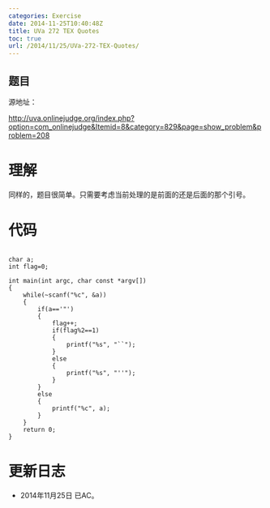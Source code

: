 ```yaml
---
categories: Exercise
date: 2014-11-25T10:40:48Z
title: UVa 272 TEX Quotes
toc: true
url: /2014/11/25/UVa-272-TEX-Quotes/
---
```


## 题目
源地址：

http://uva.onlinejudge.org/index.php?option=com_onlinejudge&Itemid=8&category=829&page=show_problem&problem=208

# 理解
同样的，题目很简单。只需要考虑当前处理的是前面的还是后面的那个引号。

<!--more-->

# 代码

```

char a;
int flag=0;

int main(int argc, char const *argv[])
{
	while(~scanf("%c", &a))
    {
        if(a=='"')
        {
            flag++;
            if(flag%2==1)
            {
                printf("%s", "``");
            }
            else
            {
                printf("%s", "''");
            }
        }
        else
        {
            printf("%c", a);
        }
    }
	return 0;
}

```

# 更新日志
- 2014年11月25日 已AC。

